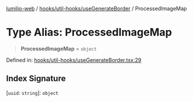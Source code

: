 [lumilio-web](../../../../modules.md) / [hooks/util-hooks/useGenerateBorder](../index.md) / ProcessedImageMap

# Type Alias: ProcessedImageMap

> **ProcessedImageMap** = `object`

Defined in: [hooks/util-hooks/useGenerateBorder.tsx:29](https://github.com/EdwinZhanCN/Lumilio-Photos/blob/e7623428749fd7c1a769297382642ed42ea75beb/web/src/hooks/util-hooks/useGenerateBorder.tsx#L29)

## Index Signature

\[`uuid`: `string`\]: `object`
